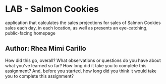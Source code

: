 # LAB - Salmon Cookies

application that calculates the sales projections for sales of Salmon Cookies sales each day, in each location, as well as presents an eye-catching, public-facing homepage

## Author: Rhea Mimi Carillo

How did this go, overall?
What observations or questions do you have about what you’ve learned so far?
How long did it take you to complete this assignment? And, before you started, how long did you think it would take you to complete this assignment?
